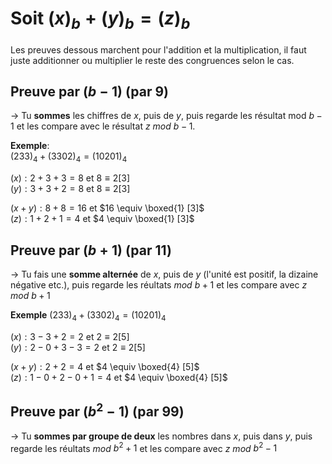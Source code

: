 # Soit $(x)_b + (y)_b = (z)_b$

Les preuves dessous marchent pour l'addition et la multiplication, il faut juste additionner ou multiplier le reste des congruences selon le cas.

## Preuve par $(b-1)$ (par 9)

$\rightarrow$ Tu **sommes** les chiffres de $x$, puis de $y$, puis regarde les résultat mod $b-1$ et les compare avec le résultat $z$ $mod$ $b-1$.

**Exemple**:  
$(233)_4 + (3302)_4 = (10201)_4$  

$(x):2+3+3 = 8$ et $8 \equiv 2 [3]$  
$(y):3+3+2 = 8$ et $8 \equiv 2 [3]$  

$(x+y):8+8 = 16$ et $16 \equiv \boxed{1} [3]$  
$(z):1+2+1 = 4$ et $4 \equiv \boxed{1}  [3]$

## Preuve par $(b+1)$ (par 11)

$\rightarrow$ Tu fais une **somme alternée** de $x$, puis de $y$ (l'unité est positif, la dizaine négative etc.), puis regarde les réultats $mod$ $b+1$ et les compare avec $z$ $mod$ $b+1$

**Exemple**
$(233)_4 + (3302)_4 = (10201)_4$  

$(x):3-3+2 = 2$ et $2 \equiv 2 [5]$  
$(y):2-0+3-3 = 2$ et $2 \equiv 2 [5]$  

$(x+y):2+2 = 4$ et $4 \equiv \boxed{4} [5]$  
$(z):1-0+2-0+1 = 4$ et $4 \equiv \boxed{4}  [5]$

## Preuve par $(b^2-1)$ (par 99)

$\rightarrow$ Tu **sommes par groupe de deux** les nombres dans $x$, puis dans $y$, puis regarde les réultats $mod$ $b^2+1$ et les compare avec $z$ $mod$ $b^2-1$
<!-- 
**Exemple**:  
$(233)_4 \times (3302)_4 = (2301232)_4$ 

$(x):33+2 = 35$ et $35 \equiv 5 [15]$  
$(y):2+33 = 35$ et $35 \equiv 5 [15]$  

$(x+y):5 + 5 = 4$ et $4 \equiv \boxed{10} [15]$  
$(z):32+12+30+2 = 
 -->
